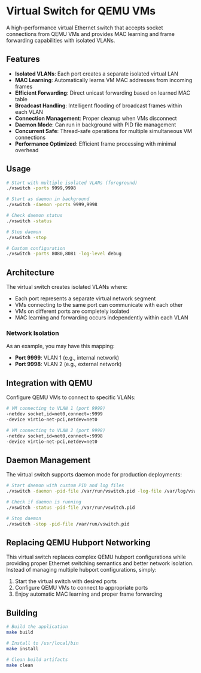 # Virtual Switch for QEMU VMs

A high-performance virtual Ethernet switch that accepts socket connections from QEMU VMs and provides MAC learning and frame forwarding capabilities with isolated VLANs.

## Features

- **Isolated VLANs**: Each port creates a separate isolated virtual LAN
- **MAC Learning**: Automatically learns VM MAC addresses from incoming frames
- **Efficient Forwarding**: Direct unicast forwarding based on learned MAC table
- **Broadcast Handling**: Intelligent flooding of broadcast frames within each VLAN
- **Connection Management**: Proper cleanup when VMs disconnect
- **Daemon Mode**: Can run in background with PID file management
- **Concurrent Safe**: Thread-safe operations for multiple simultaneous VM connections
- **Performance Optimized**: Efficient frame processing with minimal overhead

## Usage

```bash
# Start with multiple isolated VLANs (foreground)
./vswitch -ports 9999,9998

# Start as daemon in background
./vswitch -daemon -ports 9999,9998

# Check daemon status
./vswitch -status

# Stop daemon
./vswitch -stop

# Custom configuration
./vswitch -ports 8080,8081 -log-level debug
```

## Architecture

The virtual switch creates isolated VLANs where:
- Each port represents a separate virtual network segment
- VMs connecting to the same port can communicate with each other
- VMs on different ports are completely isolated
- MAC learning and forwarding occurs independently within each VLAN

### Network Isolation

As an example, you may have this mapping:

- **Port 9999**: VLAN 1 (e.g., internal network)
- **Port 9998**: VLAN 2 (e.g., external network)

## Integration with QEMU

Configure QEMU VMs to connect to specific VLANs:

```bash
# VM connecting to VLAN 1 (port 9999)
-netdev socket,id=net0,connect=:9999
-device virtio-net-pci,netdev=net0

# VM connecting to VLAN 2 (port 9998)
-netdev socket,id=net0,connect=:9998
-device virtio-net-pci,netdev=net0
```

## Daemon Management

The virtual switch supports daemon mode for production deployments:

```bash
# Start daemon with custom PID and log files
./vswitch -daemon -pid-file /var/run/vswitch.pid -log-file /var/log/vswitch.log

# Check if daemon is running
./vswitch -status -pid-file /var/run/vswitch.pid

# Stop daemon
./vswitch -stop -pid-file /var/run/vswitch.pid
```

## Replacing QEMU Hubport Networking

This virtual switch replaces complex QEMU hubport configurations while providing proper Ethernet switching semantics and better network isolation. Instead of managing multiple hubport configurations, simply:

1. Start the virtual switch with desired ports
2. Configure QEMU VMs to connect to appropriate ports
3. Enjoy automatic MAC learning and proper frame forwarding

## Building

```bash
# Build the application
make build

# Install to /usr/local/bin
make install

# Clean build artifacts
make clean
```
